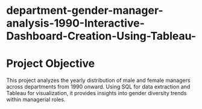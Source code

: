 # department-gender-manager-analysis-1990-Interactive-Dashboard-Creation-Using-Tableau-

# Project Objective 
This project analyzes the yearly distribution of male and female managers across departments from 1990 onward. Using SQL for data extraction and Tableau for visualization, it provides insights into gender diversity trends within managerial roles.
